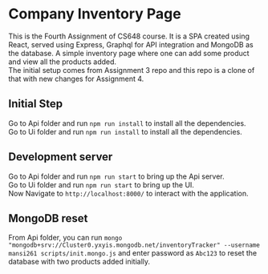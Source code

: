 # Company Inventory Page

This is the Fourth Assignment of CS648 course. It is a SPA created using React, served using Express, Graphql for API integration and MongoDB as the database. A simple inventory page where one can add some product and view all the products added.\
The initial setup comes from Assignment 3 repo and this repo is a clone of that with new changes for Assignment 4.

## Initial Step

Go to Api folder and run `npm run install` to install all the dependencies.\
Go to Ui folder and run `npm run install` to install all the dependencies.

## Development server

Go to Api folder and run `npm run start` to bring up the Api server.\
Go to Ui folder and run `npm run start` to bring up the UI.\
Now Navigate to `http://localhost:8000/` to interact with the application.


## MongoDB reset

From Api folder, you can run `mongo "mongodb+srv://Cluster0.yxyis.mongodb.net/inventoryTracker" --username mansi261 scripts/init.mongo.js` and enter password as `Abc123` to reset the database with two products added initially.

